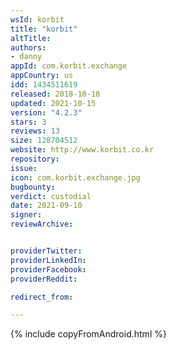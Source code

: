 ```yaml
---
wsId: korbit
title: "korbit"
altTitle: 
authors:
- danny
appId: com.korbit.exchange
appCountry: us
idd: 1434511619
released: 2018-10-18
updated: 2021-10-15
version: "4.2.3"
stars: 3
reviews: 13
size: 128704512
website: http://www.korbit.co.kr
repository: 
issue: 
icon: com.korbit.exchange.jpg
bugbounty: 
verdict: custodial
date: 2021-09-10
signer: 
reviewArchive:


providerTwitter: 
providerLinkedIn: 
providerFacebook: 
providerReddit: 

redirect_from:

---
```


{% include copyFromAndroid.html %}
